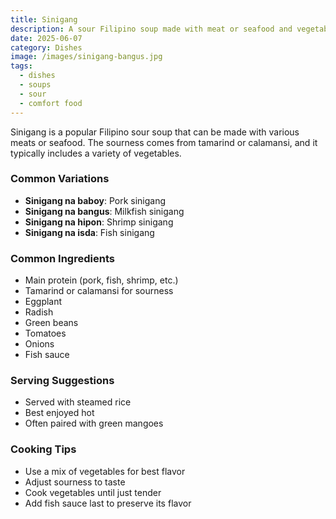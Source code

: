 ```yaml
---
title: Sinigang
description: A sour Filipino soup made with meat or seafood and vegetables
date: 2025-06-07
category: Dishes
image: /images/sinigang-bangus.jpg
tags:
  - dishes
  - soups
  - sour
  - comfort food
---
```


Sinigang is a popular Filipino sour soup that can be made with various meats or seafood. The sourness comes from tamarind or calamansi, and it typically includes a variety of vegetables.

### Common Variations

- **Sinigang na baboy**: Pork sinigang
- **Sinigang na bangus**: Milkfish sinigang
- **Sinigang na hipon**: Shrimp sinigang
- **Sinigang na isda**: Fish sinigang

### Common Ingredients

- Main protein (pork, fish, shrimp, etc.)
- Tamarind or calamansi for sourness
- Eggplant
- Radish
- Green beans
- Tomatoes
- Onions
- Fish sauce

### Serving Suggestions

- Served with steamed rice
- Best enjoyed hot
- Often paired with green mangoes

### Cooking Tips

- Use a mix of vegetables for best flavor
- Adjust sourness to taste
- Cook vegetables until just tender
- Add fish sauce last to preserve its flavor
